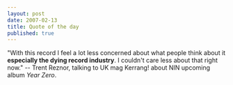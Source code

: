 ```yaml
---
layout: post
date: 2007-02-13
title: Quote of the day
published: true
---
```

"With this record I feel a lot less concerned about what people think about it <strong>especially the dying record industry</strong>. I couldn't care less about that right now." -- Trent Reznor, talking to UK mag Kerrang! about NIN upcoming album <em>Year Zero</em>.
